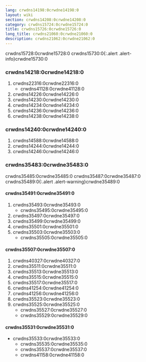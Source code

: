 ```yaml
---
lang: crwdns14198:0crwdne14198:0
layout: wiki
section: crwdns14208:0crwdne14208:0
category: crwdns15724:0crwdne15724:0
title: crwdns15726:0crwdne15726:0
long_title: crwdns21060:0crwdne21060:0
description: crwdns21062:0crwdne21062:0
---
```


crwdns15728:0crwdne15728:0
crwdns15730:0{:.alert .alert-info}crwdne15730:0

### crwdns14218:0crwdne14218:0
1. crwdns22316:0crwdne22316:0
    - crwdns41128:0crwdne41128:0
1. crwdns14226:0crwdne14226:0
1. crwdns14230:0crwdne14230:0
1. crwdns14234:0crwdne14234:0
1. crwdns14236:0crwdne14236:0
1. crwdns14238:0crwdne14238:0

### crwdns14240:0crwdne14240:0
1. crwdns14588:0crwdne14588:0
1. crwdns14244:0crwdne14244:0
1. crwdns14246:0crwdne14246:0

### crwdns35483:0crwdne35483:0

crwdns35485:0crwdne35485:0 crwdns35487:0crwdne35487:0
crwdns35489:0{:.alert .alert-warning}crwdne35489:0

#### crwdns35491:0crwdne35491:0

1. crwdns35493:0crwdne35493:0
    - crwdns35495:0crwdne35495:0
1. crwdns35497:0crwdne35497:0
1. crwdns35499:0crwdne35499:0
1. crwdns35501:0crwdne35501:0
1. crwdns35503:0crwdne35503:0
    - crwdns35505:0crwdne35505:0

#### crwdns35507:0crwdne35507:0

1. crwdns40327:0crwdne40327:0
1. crwdns35511:0crwdne35511:0
1. crwdns35513:0crwdne35513:0
1. crwdns35515:0crwdne35515:0
1. crwdns35517:0crwdne35517:0
1. crwdns41254:0crwdne41254:0
1. crwdns41256:0crwdne41256:0
1. crwdns35523:0crwdne35523:0
1. crwdns35525:0crwdne35525:0
    - crwdns35527:0crwdne35527:0
    - crwdns35529:0crwdne35529:0

#### crwdns35531:0crwdne35531:0
- crwdns35533:0crwdne35533:0
    - crwdns35535:0crwdne35535:0
    - crwdns35537:0crwdne35537:0
    - crwdns41158:0crwdne41158:0
